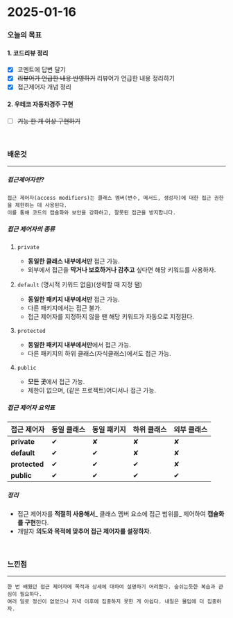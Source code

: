 # 2025-01-16

### 오늘의 목표

#### 1. 코드리뷰 정리
- [x] 코멘트에 답변 달기
- [x] ~~리뷰어가 언급한 내용 반영하기~~ 리뷰어가 언급한 내용 정리하기
- [x] 접근제어자 개념 정리

#### 2. 우테코 자동차경주 구현
- [ ] ~~기능 한 개 이상 구현하기~~

<br>

### 배운것
- - -
 
##### 접근제어자란?
```
접근 제어자(access modifiers)는 클래스 멤버(변수, 메서드, 생성자)에 대한 접근 권한을 제한하는 데 사용된다.
이를 통해 코드의 캡슐화와 보안을 강화하고, 잘못된 접근을 방지합니다.
```

##### 접근 제어자의 종류
1. `private`
   - **동일한 클래스 내부에서만** 접근 가능.
   - 외부에서 접근을 **막거나 보호하거나 감추고** 싶다면 해당 키워드를 사용하자.

2. `default` (명시적 키워드 없음)(생략할 때 지정 됌)  
   - **동일한 패키지 내부에서만** 접근 가능.
   - 다른 패키지에서는 접근 불가.
   - 접근 제어자를 지정하지 않을 땐 해당 키워드가 자동으로 지정된다.

3. `protected`  
   - **동일한 패키지 내부에서만**에서 접근 가능.
   - 다른 패키지의 하위 클래스(자식클래스)에서도 접근 가능.

4. `public` 
   - **모든 곳**에서 접근 가능.
   - 제한이 없으며, (같은 프로젝트)어디서나 접근 가능.

##### 접근 제어자 요약표
| 접근 제어자 | 동일 클래스 | 동일 패키지 | 하위 클래스 | 외부 클래스 |
|-------------|-------------|-------------|-------------|-------------|
| **private** | ✔           | ✘           | ✘           | ✘           |
| **default** | ✔           | ✔           | ✘           | ✘           |
| **protected** | ✔          | ✔           | ✔           | ✘           |
| **public**  | ✔           | ✔           | ✔           | ✔           |

##### 정리
- 접근 제어자를 **적절히 사용해서**_ 클래스 멤버 요소에 접근 범위를_ 제어하여 **캡슐화를 구현**한다.
- 개발자 **의도와 목적에 맞추어 접근 제어자를 설정하자.**

<br>

### 느낀점
- - - 
    한 번 배웠던 접근 제어자에 목적과 상세에 대하여 설명하기 어려웠다. 숨쉬는듯한 복습과 관심이 필요하다.
    여러 일로 정신이 없었으나 저녁 이후에 집중하지 못한 게 아쉽다. 내일은 몰입에 더 집중하자.